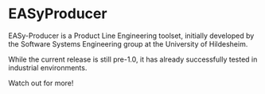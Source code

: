 EASyProducer
============

EASy-Producer is a Product Line Engineering toolset, initially developed by the Software Systems Engineering group at the University of Hildesheim.

While the current release is still pre-1.0, it has already successfully tested in industrial environments.

Watch out for more!
